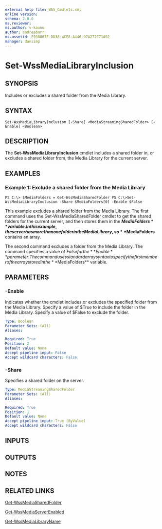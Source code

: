 ```yaml
---
external help file: WSS_Cmdlets.xml
online version: 
schema: 2.0.0
ms.reviewer:
ms.author: v-kaunu
author: andreabarr
ms.assetid: E938807F-DD38-4CE8-A446-97A272E71A92
manager: dansimp
---
```


# Set-WssMediaLibraryInclusion

## SYNOPSIS
Includes or excludes a shared folder from the Media Library.

## SYNTAX

```
Set-WssMediaLibraryInclusion [-Share] <MediaStreamingSharedFolder> [-Enable] <Boolean>
```

## DESCRIPTION
The **Set-WssMediaLibraryInclusion** cmdlet includes a shared folder in, or excludes a shared folder from, the Media Library for the current server.

## EXAMPLES

### Example 1: Exclude a shared folder from the Media Library
```
PS C:\> $MediaFolders = Get-WssMediaSharedFolder PS C:\>Set-WssMediaLibraryInclusion -Share $MediaFolders[0] -Enable $False
```

This example excludes a shared folder from the Media Library.
The first command uses the Get-WssMediaSharedFolder cmdlet to get the shared folders for the current server, and then stores them in the **$MediaFolders** variable.
In this example, the server has more than one folder in the Media Library, so **$MediaFolders** contains an array.

The second command excludes a folder from the Media Library.
The command specifies a value of $False for the **Enable** parameter.
The command uses standard array syntax to specify the first member of the array stored in the **$MediaFolders** variable.

## PARAMETERS

### -Enable
Indicates whether the cmdlet includes or excludes the specified folder from the Media Library.
Specify a value of $True to include the folder in the Media Library.
Specify a value of $False to exclude the folder.

```yaml
Type: Boolean
Parameter Sets: (All)
Aliases: 

Required: True
Position: 2
Default value: None
Accept pipeline input: False
Accept wildcard characters: False
```

### -Share
Specifies a shared folder on the server.

```yaml
Type: MediaStreamingSharedFolder
Parameter Sets: (All)
Aliases: 

Required: True
Position: 1
Default value: None
Accept pipeline input: True (ByValue)
Accept wildcard characters: False
```

## INPUTS

## OUTPUTS

## NOTES

## RELATED LINKS

[Get-WssMediaSharedFolder](./Get-WssMediaSharedFolder.md)

[Get-WssMediaServerEnabled](./Get-WssMediaServerEnabled.md)

[Get-WssMediaLibraryName](./Get-WssMediaLibraryName.md)

